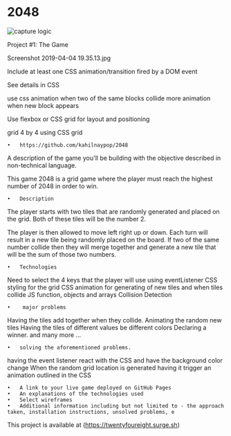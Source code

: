 # 2048

![capture logic](assets/eat.jpg)

Project #1: The Game

Screenshot 2019-04-04 19.35.13.jpg



Include at least one CSS animation/transition fired by a DOM event

See details in CSS

use css animation when two of the same blocks collide
more animation when new block appears 



Use flexbox or CSS grid for layout and positioning

grid 4 by 4 using CSS grid 



	•	https://github.com/kahilnaypop/2048


A description of the game you'll be building with the objective described in non-technical language.

This game 2048 is a grid game where the player must reach the highest number of 2048 in order to win.

	•	Description 


The player starts with two tiles that are randomly generated and placed on the grid. Both of these tiles will be the number 2. 

The player is then allowed to move left right up or down. Each turn will result in a new tile being randomly placed on the board.  If two of the same number collide then they will merge together and generate a new tile that will be the sum of those two numbers. 

	•	Technologies
Need to select the 4 keys that the player will use using eventListener 
CSS styling for the grid
CSS animation for generating of new tiles and when tiles collide
JS function, objects and arrays
Collision Detection 



	•	 major problems 
Having the tiles add together when they collide.
Animating the random new tiles
Having the tiles of different values be different colors
Declaring a winner. 
and many more …


	•	solving the aforementioned problems.
having the event listener react with the CSS and have the background color change 
When the random grid location is generated having it trigger an animation outlined in the CSS



	•	A link to your live game deployed on GitHub Pages
	•	An explanations of the technologies used
	•	Select wireframes
	•	Additional information including but not limited to - the approach taken, installation instructions, unsolved problems, e
	
This project is available at (https://twentyfoureight.surge.sh)

